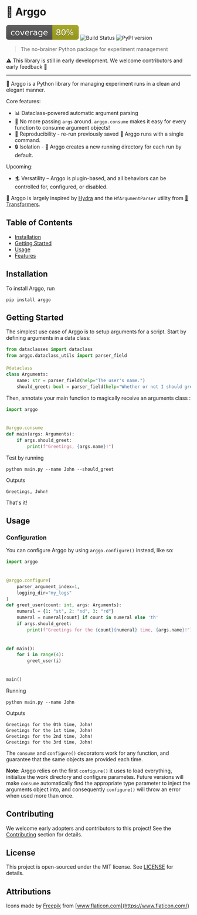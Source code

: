 # :ship: Arggo
![Coverage](docs/assets/coverage.svg)
![Build Status](https://github.com/mikimn/arggo/actions/workflows/python-package.yml/badge.svg)
![PyPI version](https://badge.fury.io/py/arggo.svg)
> The no-brainer Python package for experiment management

:warning: This library is still in early development. We welcome contributors and early feedback :construction:
___

:ship: Arggo is a Python library for managing experiment runs in a clean and elegant manner.

Core features:
* :bar_chart: Dataclass-powered automatic argument parsing
* :football: No more passing `args` around. `arggo.consume` makes it easy for every function to consume argument objects!
* :arrows_counterclockwise: Reproducibility - re-run previously saved :ship: Arggo runs with a single command.
* :lock: Isolation - :ship: Arggo creates a new running directory for each run by default.

Upcoming:
* :surfer: Versatility – Arggo is plugin-based, and all behaviors can be controlled for, configured, or disabled.

:ship: Arggo is largely inspired by
[Hydra](https://hydra.cc/) and the `HfArgumentParser` utility from
[🤗 Transformers](https://github.com/huggingface/transformers).

## Table of Contents

* [Installation](#installation)
* [Getting Started](#getting-started)
* [Usage](#usage)
* [Features](#features)

## Installation
To install Arggo, run
```shell script
pip install arggo
```

## Getting Started
The simplest use case of Arggo is to setup arguments for a script.
Start by defining arguments in a data class:
```python
from dataclasses import dataclass
from arggo.dataclass_utils import parser_field

@dataclass
class Arguments:
    name: str = parser_field(help="The user's name.")
    should_greet: bool = parser_field(help="Whether or not I should greet the user")
```

Then, annotate your main function to magically receive an arguments class :

```python
import arggo


@arggo.consume
def main(args: Arguments):
    if args.should_greet:
        print(f"Greetings, {args.name}!")
```
Test by running
```shell script
python main.py --name John --should_greet
```
Outputs
```text
Greetings, John!
```

That's it!

## Usage

### Configuration

You can configure Arggo by using `arggo.configure()` instead, like so:

```python
import arggo


@arggo.configure(
    parser_argument_index=1,
    logging_dir="my_logs"
)
def greet_user(count: int, args: Arguments):
    numeral = {1: "st", 2: "nd", 3: "rd"}
    numeral = numeral[count] if count in numeral else 'th'
    if args.should_greet:
        print(f"Greetings for the {count}{numeral} time, {args.name}!")


def main():
    for i in range(4):
        greet_user(i)


main()
```

Running
```shell script
python main.py --name John
```
Outputs
```text
Greetings for the 0th time, John!
Greetings for the 1st time, John!
Greetings for the 2nd time, John!
Greetings for the 3rd time, John!
```

The `consume` and `configure()` decorators work for any function, and guarantee that the same objects are provided each time.

**Note**: Arggo relies on the first `configure()` it uses to load everything, initialize the work directory and
configure parametes. Future versions will make `consume` automatically find
the appropriate type parameter to inject the arguments object into, and consequently
`configure()` will throw an error when used more than once.

## Contributing

We welcome early adopters and contributors to this project! See the [Contributing](CONTRIBUTING.md) section for details.

## License

This project is open-sourced under the MIT license. See [LICENSE](LICENSE.md) for details.

## Attributions

Icons made by [Freepik](https://www.freepik.com) from [www.flaticon.com](https://www.flaticon.com/)
